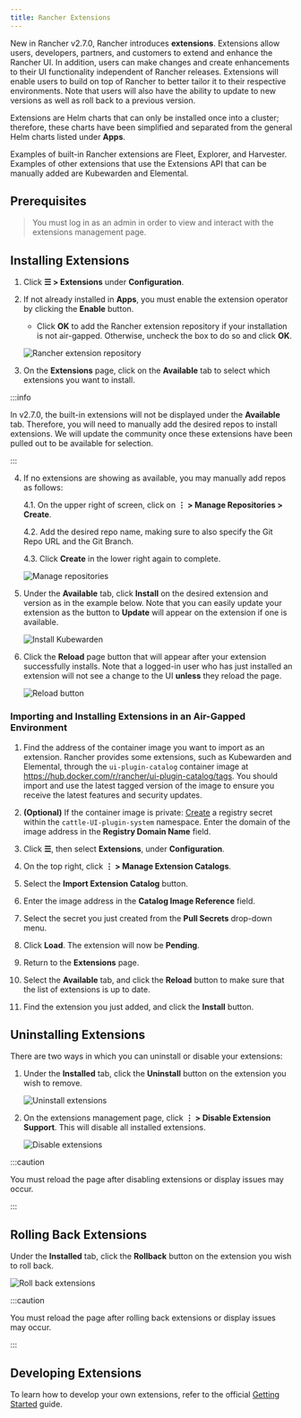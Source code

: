 ```yaml
---
title: Rancher Extensions
---
```


New in Rancher v2.7.0, Rancher introduces **extensions**. Extensions allow users, developers, partners, and customers to extend and enhance the Rancher UI. In addition, users can make changes and create enhancements to their UI functionality independent of Rancher releases. Extensions will enable users to build on top of Rancher to better tailor it to their respective environments. Note that users will also have the ability to update to new versions as well as roll back to a previous version.

Extensions are Helm charts that can only be installed once into a cluster; therefore, these charts have been simplified and separated from the general Helm charts listed under **Apps**.

Examples of built-in Rancher extensions are Fleet, Explorer, and Harvester. Examples of other extensions that use the Extensions API that can be manually added are Kubewarden and Elemental.

## Prerequisites

> You must log in as an admin in order to view and interact with the extensions management page.

## Installing Extensions

1. Click **☰ > Extensions** under **Configuration**.

2. If not already installed in **Apps**, you must enable the extension operator by clicking the **Enable** button.

    - Click **OK** to add the Rancher extension repository if your installation is not air-gapped. Otherwise, uncheck the box to do so and click **OK**.

    ![Rancher extension repository](/img/add-rancher-extension-repo.png)

3. On the **Extensions** page, click on the **Available** tab to select which extensions you want to install.

:::info

In v2.7.0, the built-in extensions will not be displayed under the **Available** tab. Therefore, you will need to manually add the desired repos to install extensions. We will update the community once these extensions have been pulled out to be available for selection.

:::
<br/>

4. If no extensions are showing as available, you may manually add repos as follows:

    4.1. On the upper right of screen, click on **⋮ > Manage Repositories > Create**.

    4.2. Add the desired repo name, making sure to also specify the Git Repo URL and the Git Branch.

    4.3. Click **Create** in the lower right again to complete.

    ![Manage repositories](/img/manage-repos.png)

5. Under the **Available** tab, click **Install** on the desired extension and version as in the example below. Note that you can easily update your extension as the button to **Update** will appear on the extension if one is available.

    ![Install Kubewarden](/img/install-kubewarden.png)

6. Click the **Reload** page button that will appear after your extension successfully installs. Note that a logged-in user who has just installed an extension will not see a change to the UI **unless** they reload the page.

    ![Reload button](/img/reload-button.png)

### Importing and Installing Extensions in an Air-Gapped Environment

1. Find the address of the container image you want to import as an extension. Rancher provides some extensions, such as Kubewarden and Elemental, through the `ui-plugin-catalog` container image at https://hub.docker.com/r/rancher/ui-plugin-catalog/tags. You should import and use the latest tagged version of the image to ensure you receive the latest features and security updates.

1. **(Optional)** If the container image is private: [Create](../how-to-guides/new-user-guides/kubernetes-resources-setup/secrets.md) a registry secret within the `cattle-UI-plugin-system` namespace. Enter the domain of the image address in the **Registry Domain Name** field.

1. Click **☰**, then select **Extensions**, under **Configuration**.

1. On the top right, click **⋮ > Manage Extension Catalogs**.

1. Select the **Import Extension Catalog** button.

1. Enter the image address in the **Catalog Image Reference** field. 

1. Select the secret you just created from the **Pull Secrets** drop-down menu.

1. Click **Load**. The extension will now be **Pending**.

1. Return to the **Extensions** page.

1. Select the **Available** tab, and click the **Reload** button to make sure that the list of extensions is up to date.

1. Find the extension you just added, and click the **Install** button.

## Uninstalling Extensions

There are two ways in which you can uninstall or disable your extensions:

1. Under the **Installed** tab, click the **Uninstall** button on the extension you wish to remove.

    ![Uninstall extensions](/img/uninstall-extension.png)

1. On the extensions management page, click **⋮ > Disable Extension Support**. This will disable all installed extensions.

    ![Disable extensions](/img/disable-extension-support.png)

:::caution

You must reload the page after disabling extensions or display issues may occur.

:::

## Rolling Back Extensions

Under the **Installed** tab, click the **Rollback** button on the extension you wish to roll back.

![Roll back extensions](/img/roll-back-extension.png)

:::caution

You must reload the page after rolling back extensions or display issues may occur.

:::

## Developing Extensions

To learn how to develop your own extensions, refer to the official [Getting Started](https://rancher.github.io/dashboard/extensions/extensions-getting-started) guide.
